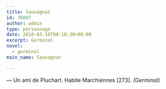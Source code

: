 ```yaml
---
title: Sauvagnat
id: 76087
author: admin
type: personnage
date: 2010-03-16T08:18:39+00:00
excerpt: Germinal
novel:
  - germinal
main_name: Sauvagnat

---
```

— Un ami de Pluchart. Habite Marchiennes [273]. _(Germinal)_